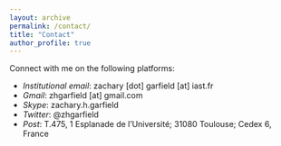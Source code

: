 ```yaml
---
layout: archive
permalink: /contact/
title: "Contact"
author_profile: true
---
```


Connect with me on the following platforms:

* *Institutional email*: zachary [dot] garfield [at] iast.fr
* *Gmail*: zhgarfield [at] gmail.com
* *Skype*: zachary.h.garfield
* *Twitter*: @zhgarfield
* *Post*: T.475, 1 Esplanade de l’Université; 31080 Toulouse; Cedex 6, France
